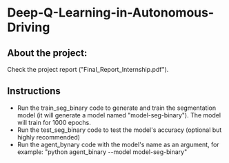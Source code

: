 # Deep-Q-Learning-in-Autonomous-Driving
## About the project:
Check the project report ("Final_Report_Internship.pdf").
## Instructions
- Run the train_seg_binary code to generate and train the segmentation model (it will generate a model named "model-seg-binary"). The model will train for 1000 epochs.
- Run the test_seg_binary code to test the model's accuracy (optional but highly recommended)
- Run the agent_bynary code with the model's name as an argument, for example: "python agent_binary --model model-seg-binary"

